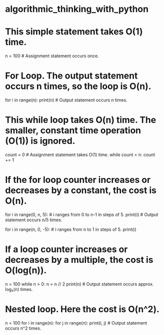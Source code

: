 # algorithmic_thinking_with_python

# This simple statement takes O(1) time.
n = 100  # Assignment statement occurs once.

# For Loop. The output statement occurs n times, so the loop is O(n).
for i in range(n):
    print(n)  # Output statement occurs n times.

# This while loop takes O(n) time. The smaller, constant time operation (O(1)) is ignored.
count = 0  # Assignment statement takes O(1) time.
while count < n:
    count += 1

# If the for loop counter increases or decreases by a constant, the cost is O(n).
for i in range(0, n, 5):  # i ranges from 0 to n-1 in steps of 5.
    print(i)  # Output statement occurs n/5 times.

for i in range(n, 0, -5):  # i ranges from n to 1 in steps of 5.
    print(i)

#  If a loop counter increases or decreases by a multiple, the cost is O(log(n)).
n = 100
while n > 0:
    n = n // 2
    print(n)  # Output statement occurs approx. log₂(n) times.

# Nested loop. Here the cost is O(n^2).
n = 100
for i in range(n):
    for j in range(n):
        print(i, j)  # Output statement occurs n^2 times.
